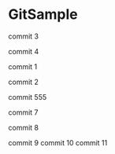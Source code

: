 # GitSample

commit 3

commit 4

commit 1

commit 2

commit 555

commit 7

commit 8

commit 9
commit 10
commit 11


